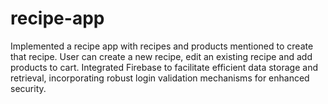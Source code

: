 # recipe-app
Implemented a recipe app with recipes and products mentioned to create that recipe. User can create a new recipe, edit an existing recipe and add products to cart. Integrated Firebase to facilitate efficient data storage and retrieval, incorporating robust login validation mechanisms for enhanced security.
